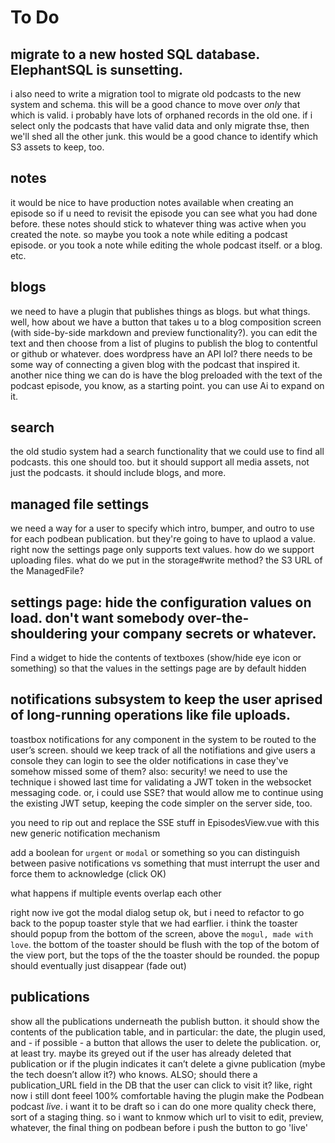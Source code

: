 # To Do  

## migrate to a new hosted SQL database. ElephantSQL is sunsetting. 
i also need to write a migration tool to migrate old podcasts to the new system and schema. this will be a good chance to move over _only_ that which is valid. i probably have lots of orphaned records in the old one. if i select only the podcasts that have valid data and only migrate thse, then we'll shed all the other junk. this would be a good chance to identify which S3 assets to keep, too.

## notes
it would be nice to have production notes available when creating an episode so if u need to revisit the episode you can see what you had done before. these notes should stick to whatever thing was active when you created the note. so maybe you took a note while editing a podcast episode. or you took a note while editing the whole podcast itself. or a blog. etc. 

## blogs 

we need to have a plugin that publishes things as blogs. but what things. well, how about we have a button that takes u to a blog composition screen (with side-by-side markdown and preview functionality?). you can edit the text and then choose from a list of plugins to publish the blog to contentful or github or whatever. does wordpress have an API lol? there needs to be some way of connecting a given blog with the podcast that inspired it. another nice thing we can do is have the blog preloaded with the text of the podcast episode, you know, as a starting point. you can use Ai to expand on it. 

## search
the old studio system had a search functionality that we could use to find all podcasts. this one should too. but it should support all media assets, not just the podcasts. it should include blogs, and more.

## managed file settings
we need a way for a user to specify which intro, bumper, and outro to  use for each podbean publication. but they're going to have to uplaod a value. right now the settings page only supports text values. how do we support uploading files. what do we put in the storage#write method? the S3 URL of the ManagedFile?

## settings page: hide the configuration values on load. don't want somebody over-the-shouldering your company secrets or whatever. 
Find a widget to hide the contents of textboxes  (show/hide eye icon or something) so that the values in the settings page are by default hidden

## notifications subsystem to keep the user aprised of long-running operations like file uploads.
toastbox notifications for any component in the system to be routed to the user’s screen. should we keep track of all the notifiations and give users a console they can login to see the older notifications in case they've somehow missed some of them? also: security! we need to use the technique i showed last time for validating a JWT token in the websocket messaging code. or, i could use SSE? that would allow me to continue using the existing JWT setup, keeping the code simpler on the server side, too.  

you need to rip out and replace the SSE stuff in EpisodesView.vue with this new generic notification mechanism

add a boolean for `urgent` or `modal` or something so you can distinguish between pasive notifications vs something that must interrupt the user and force them to acknowledge (click OK)

what happens if multiple events overlap each other

right now ive got the modal dialog setup ok, but i need to refactor to go back to the popup toaster style that we had earflier. i think the toaster should popup from the bottom of the screen, above the `mogul, made with love`. the bottom of the toaster should be flush with the top of the botom of the view port, but the tops of the the toaster should be rounded. the popup should eventually just disappear (fade out) 

## publications

show all the publications underneath the publish button. it should show the contents of the publication table, and in particular: the date, the plugin used, and - if possible - a button that allows the user to delete the publication. or, at least try. maybe its greyed out if the user has already deleted that publication or if the plugin indicates it can’t delete a givne publication (mybe the tech doesn’t allow it?) who knows. ALSO; should there a publication_URL field in the DB that the user can click to visit it? like, right now i still dont feeel 100% comfortable having the plugin make the Podbean podcast _live_. i want it to be draft so i can do one more quality check there, sort of a staging thing. so i want to knmow which url to visit to edit, preview, whatever, the final thing on podbean before i push the button to go 'live'